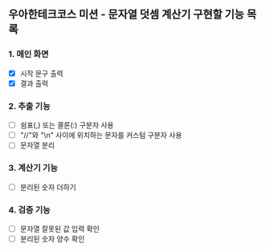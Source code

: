 ## 우아한테크코스 미션 - 문자열 덧셈 계산기 구현할 기능 목록

### 1. 메인 화면
- [X] 시작 문구 출력
- [X] 결과 출력

### 2. 추출 기능
- [ ] 쉼표(,) 또는 콜론(:) 구분자 사용
- [ ] "//"와 "\n" 사이에 위치하는 문자를 커스텀 구분자 사용
- [ ] 문자열 분리 

### 3. 계산기 기능 
- [ ] 분리된 숫자 더하기

### 4. 검증 기능
- [ ] 문자열 잘못된 값 입력 확인
- [ ] 분리된 숫자 양수 확인